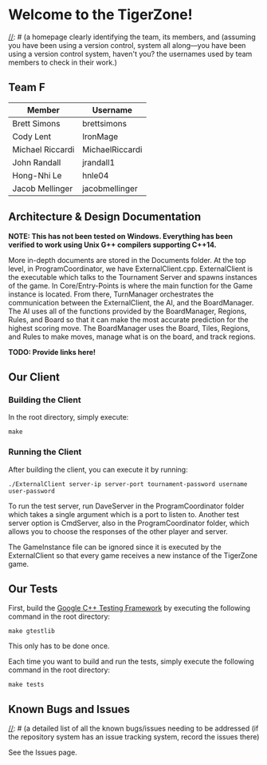# Welcome to the TigerZone!

[//]: # (a homepage clearly identifying the team, its members, and (assuming you have been using a version control, system all along—you have been using a version control system, haven't you? the usernames used by team members to check in their work.)

## Team F

| Member  | Username |
| ------------- | ------------- |
| Brett Simons  | brettsimons  |
| Cody Lent  | IronMage |
| Michael Riccardi | MichaelRiccardi |
| John Randall | jrandall1 |
| Hong-Nhi Le | hnle04 |
| Jacob Mellinger | jacobmellinger |


## Architecture & Design Documentation

[//]: # (all architecture/design related documentation your team produced to guide the implementation)

**NOTE: This has not been tested on Windows. Everything has been verified to work using Unix G++ compilers supporting C++14.**

More in-depth documents are stored in the Documents folder. At the top level, in ProgramCoordinator, we have ExternalClient.cpp. ExternalClient is the executable which talks to the Tournament Server and spawns instances of the game. In Core/Entry-Points is where the main function for the Game instance is located. From there, TurnManager orchestrates the communication between the ExternalClient, the AI, and the BoardManager. The AI uses all of the functions provided by the BoardManager, Regions, Rules, and Board so that it can make the most accurate prediction for the highest scoring move. The BoardManager uses the Board, Tiles, Regions, and Rules to make moves, manage what is on the board, and track regions.

**TODO: Provide links here!**

## Our Client

[//]: # ( all source code necessary to build the client, detailed instructions on how to compile/build the client,detailed instructions on how to run the client,)

### Building the Client

In the root directory, simply execute:

    make

### Running the Client

After building the client, you can execute it by running:

    ./ExternalClient server-ip server-port tournament-password username user-password

To run the test server, run DaveServer in the ProgramCoordinator folder which takes a single argument which is a port to listen to. Another test server option is CmdServer, also in the ProgramCoordinator folder, which allows you to choose the responses of the other player and server.

The GameInstance file can be ignored since it is executed by the ExternalClient so that every game receives a new instance of the TigerZone game.

## Our Tests

[//]: # ( all the test [unit and acceptance code] you wrote for the client, detailed instructions on how to run the tests, & )

First, build the [Google C++ Testing Framework](https://github.com/google/googletest/) by executing the following command in the root directory:

    make gtestlib

This only has to be done once.

Each time you want to build and run the tests, simply execute the following command in the root directory:

    make tests

## Known Bugs and Issues

[//]: # (a detailed list of all the known bugs/issues needing to be addressed (if the repository system has an issue tracking system, record the issues there)

See the Issues page.
